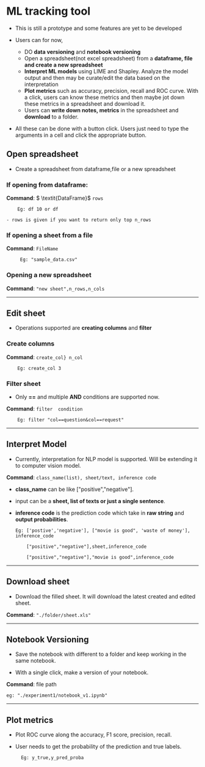 # ML tracking tool 

- This is still a prototype and some features are yet to be developed

- Users can for now,

    - DO **data versioning** and **notebook versioning**
    - Open a spreadsheet(not excel spreadsheet) from a **dataframe, file and create a new spreadsheet**
    - **Interpret ML models** using LIME and Shapley. Analyze the model output and then may be curate/edit the data based on the interpretation
    - **Plot metrics** such as accuracy, precision, recall and ROC curve. With a click, users can know these metrics and then maybe jot down these metrics in a spreadsheet and download it.
    - Users can **write down notes, metrics** in the spreadsheet and **download** to a folder.

- All these can be done with a button click. Users just need to type the arguments in a cell and click the appropriate button.

## Open spreadsheet

- Create a spreadsheet from dataframe,file or a new spreadsheet


### If opening from **dataframe**:

   **Command**: $ \textit{DataFrame}$ `rows`
    
        Eg: df 10 or df
        
    - rows is given if you want to return only top n_rows
    
    
### If opening a sheet from a **file**

 **Command**: `FileName`
 
         Eg: "sample_data.csv"
         
### Opening a **new spreadsheet**

   **Command**: `"new sheet",n_rows,n_cols`

-------------------------------------------------------------------------------------------------------------------------------

## Edit sheet

- Operations supported are **creating columns** and **filter**

### Create columns

**Command**: `create_col} n_col`

        Eg: create_col 3
        
### Filter sheet

- Only **==** and multiple **AND** conditions are supported now. 

**Command**: `filter  condition`

        Eg: filter "col==question&col==request"
        


-------------------------------------------------------------------------------------------------------------------------------

## Interpret Model

- Currently, interpretation for NLP model is supported. Will be extending it to computer vision model.

**Command**: `class_name(list), sheet/text, inference code`

- **class_name** can be like ["positive","negative"]. 

- input can be a **sheet, list of texts or just a single sentence**.

- **inference code** is the prediction code which take in **raw string** and **output probabilities**.

      Eg: ['postive','negative'], ["movie is good", 'waste of money'], inference_code
      
          ["positive","negative"],sheet,inference_code
            
          ["positive","negative"],"movie is good",inference_code

--------------------------------------------------------------------------------------------------------------------------------

## Download sheet

- Download the filled sheet. It will download the latest created and edited sheet.

**Command**: `"./folder/sheet.xls"`

-------------------------------------------------------------------------------------------------------------------------------

## Notebook Versioning

- Save the notebook with different to a folder and keep working in the same notebook.

- With a single click, make a version of your notebook.

**Command**: file path

    eg: "./experiment1/notebook_v1.ipynb"

--------------------------------------------------------------------------------------------------------------------------------

## Plot metrics

- Plot ROC curve along the accuracy, F1 score, precision, recall.

- User needs to get the probability of the prediction and true labels.

        Eg: y_true,y_pred_proba
